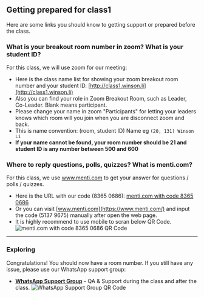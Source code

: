 ## Getting prepared for class1

Here are some links you should know to getting support or prepared before the class.

<!-- toc -->

### What is your breakout room number in zoom? What is your student ID?

For this class, we will use zoom for our meeting:

- Here is the class name list for showing your zoom breakout room number and your student ID.
[http://class1.winson.li](http://class1.winson.li)
- Also you can find your role in Zoom Breakout Room, such as Leader, Co-Leader. Blank means participant.
- Please change your name in zoom "Participants" for letting your leaders knows which room will you join when you are disconnect zoom and back.
- This is name convention: (room, student ID) Name eg 
```(20, 131) Winson Li```
- **If your name cannot be found, your room number should be 21 and student ID is any number between 500 and 600**

### Where to reply questions, polls, quizzes? What is menti.com?

For this class, we use www.menti.com to get your answer for questions / polls / quizzes. 
 - Here is the URL with our code (8365 0686):
 [menti.com with code 8365 0686](https://www.menti.com/uar1cewy65)
 - Or you can visit [www.menti.com](https://www.menti.com/) and input the code (5137 9675) manually after open the web page.
 - It is highly recommend to use mobile to scran below QR Code.
 ![menti.com with code 8365 0686 QR Code](./img/qr-menti-class2.png)


---

### Exploring

Congratulations! You should now have a room number. If you still have any issue, please use our WhatsApp support group:

- **[WhatsApp Support Group](https://chat.whatsapp.com/FB3jKV5Keiw0O4mtKK0quJ)** - QA & Support during the class and after the class.
![WhatsApp Support Group QR Code](./img/qr-whatsapp-class1-support.png)
